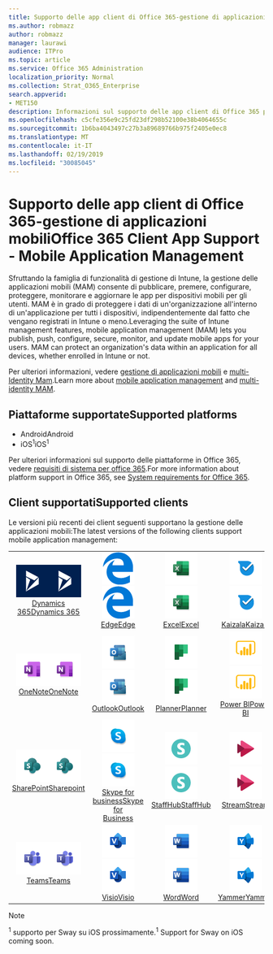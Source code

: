 ```yaml
---
title: Supporto delle app client di Office 365-gestione di applicazioni mobili
ms.author: robmazz
author: robmazz
manager: laurawi
audience: ITPro
ms.topic: article
ms.service: Office 365 Administration
localization_priority: Normal
ms.collection: Strat_O365_Enterprise
search.appverid:
- MET150
description: Informazioni sul supporto delle app client di Office 365 per la gestione delle applicazioni mobili
ms.openlocfilehash: c5cfe356e9c25fd23df298b52100e38b4064655c
ms.sourcegitcommit: 1b6ba4043497c27b3a89689766b975f2405e0ec8
ms.translationtype: MT
ms.contentlocale: it-IT
ms.lasthandoff: 02/19/2019
ms.locfileid: "30085045"
---
```

# <a name="office-365-client-app-support---mobile-application-management"></a><span data-ttu-id="562dc-103">Supporto delle app client di Office 365-gestione di applicazioni mobili</span><span class="sxs-lookup"><span data-stu-id="562dc-103">Office 365 Client App Support - Mobile Application Management</span></span>

<span data-ttu-id="562dc-p101">Sfruttando la famiglia di funzionalità di gestione di Intune, la gestione delle applicazioni mobili (MAM) consente di pubblicare, premere, configurare, proteggere, monitorare e aggiornare le app per dispositivi mobili per gli utenti. MAM è in grado di proteggere i dati di un'organizzazione all'interno di un'applicazione per tutti i dispositivi, indipendentemente dal fatto che vengano registrati in Intune o meno.</span><span class="sxs-lookup"><span data-stu-id="562dc-p101">Leveraging the suite of Intune management features, mobile application management (MAM) lets you publish, push, configure, secure, monitor, and update mobile apps for your users. MAM can protect an organization's data within an application for all devices, whether enrolled in Intune or not.</span></span>

<span data-ttu-id="562dc-106">Per ulteriori informazioni, vedere [gestione di applicazioni mobili](https://docs.microsoft.com/intune/mam-faq) e [multi-Identity Mam](https://docs.microsoft.com/intune/app-protection-policy).</span><span class="sxs-lookup"><span data-stu-id="562dc-106">Learn more about [mobile application management](https://docs.microsoft.com/intune/mam-faq) and [multi-identity MAM](https://docs.microsoft.com/intune/app-protection-policy).</span></span>

## <a name="supported-platforms"></a><span data-ttu-id="562dc-107">Piattaforme supportate</span><span class="sxs-lookup"><span data-stu-id="562dc-107">Supported platforms</span></span>

 - <span data-ttu-id="562dc-108">Android</span><span class="sxs-lookup"><span data-stu-id="562dc-108">Android</span></span>
 - <span data-ttu-id="562dc-109">iOS<sup>1</sup></span><span class="sxs-lookup"><span data-stu-id="562dc-109">iOS<sup>1</sup></span></span>

<span data-ttu-id="562dc-110">Per ulteriori informazioni sul supporto delle piattaforme in Office 365, vedere [requisiti di sistema per office 365](https://products.office.com/office-system-requirements).</span><span class="sxs-lookup"><span data-stu-id="562dc-110">For more information about platform support in Office 365, see [System requirements for Office 365](https://products.office.com/office-system-requirements).</span></span>

## <a name="supported-clients"></a><span data-ttu-id="562dc-111">Client supportati</span><span class="sxs-lookup"><span data-stu-id="562dc-111">Supported clients</span></span>

<span data-ttu-id="562dc-112">Le versioni più recenti dei client seguenti supportano la gestione delle applicazioni mobili:</span><span class="sxs-lookup"><span data-stu-id="562dc-112">The latest versions of the following clients support mobile application management:</span></span>

| | | | | | |
|:---:|:---:|:---:|:---:|:---:|:---:|
| <span data-ttu-id="562dc-113">![Icona Dynamics 365](media/o365-dynamics365-64x64.png)</span><span class="sxs-lookup"><span data-stu-id="562dc-113">![Dynamics 365 icon](media/o365-dynamics365-64x64.png)</span></span> <br> [<span data-ttu-id="562dc-114">Dynamics 365</span><span class="sxs-lookup"><span data-stu-id="562dc-114">Dynamics 365</span></span>](https://dynamics.microsoft.com) | <span data-ttu-id="562dc-115">![Icona del server perimetrale](media/o365-edge-64x64.png)</span><span class="sxs-lookup"><span data-stu-id="562dc-115">![Edge icon](media/o365-edge-64x64.png)</span></span> <br> [<span data-ttu-id="562dc-116">Edge</span><span class="sxs-lookup"><span data-stu-id="562dc-116">Edge</span></span>](https://www.microsoft.com/windows/microsoft-edge) | <span data-ttu-id="562dc-117">![Icona Excel](media/o365-excel-64x64.png)</span><span class="sxs-lookup"><span data-stu-id="562dc-117">![Excel icon](media/o365-excel-64x64.png)</span></span> <br> [<span data-ttu-id="562dc-118">Excel</span><span class="sxs-lookup"><span data-stu-id="562dc-118">Excel</span></span>](https://products.office.com/excel) | <span data-ttu-id="562dc-119">![Icona Kaizala](media/o365-kaizala-64x64.png)</span><span class="sxs-lookup"><span data-stu-id="562dc-119">![Kaizala icon](media/o365-kaizala-64x64.png)</span></span> <br> [<span data-ttu-id="562dc-120">Kaizala</span><span class="sxs-lookup"><span data-stu-id="562dc-120">Kaizala</span></span>](https://products.office.com/en/business/microsoft-kaizala) | <span data-ttu-id="562dc-121">![Icona di OneDrive for business](media/o365-OneDrive-64x64.png)</span><span class="sxs-lookup"><span data-stu-id="562dc-121">![OneDrive for Business icon](media/o365-OneDrive-64x64.png)</span></span> <br> [<span data-ttu-id="562dc-122">OneDrive</span><span class="sxs-lookup"><span data-stu-id="562dc-122">OneDrive</span></span>](https://products.office.com/onedrive-for-business/online-cloud-storage)
| <span data-ttu-id="562dc-123">![Icona di OneNote](media/o365-OneNote-64x64.png)</span><span class="sxs-lookup"><span data-stu-id="562dc-123">![OneNote icon](media/o365-OneNote-64x64.png)</span></span> <br> [<span data-ttu-id="562dc-124">OneNote</span><span class="sxs-lookup"><span data-stu-id="562dc-124">OneNote</span></span>](https://products.office.com/onenote) | <span data-ttu-id="562dc-125">![Icona di Outlook](media/o365-outlook-64x64.png)</span><span class="sxs-lookup"><span data-stu-id="562dc-125">![Outlook icon](media/o365-outlook-64x64.png)</span></span> <br> [<span data-ttu-id="562dc-126">Outlook</span><span class="sxs-lookup"><span data-stu-id="562dc-126">Outlook</span></span>](https://products.office.com/outlook) | <span data-ttu-id="562dc-127">![Icona Planner](media/o365-planner-64x64.png)</span><span class="sxs-lookup"><span data-stu-id="562dc-127">![Planner icon](media/o365-planner-64x64.png)</span></span> <br> [<span data-ttu-id="562dc-128">Planner</span><span class="sxs-lookup"><span data-stu-id="562dc-128">Planner</span></span>](https://products.office.com/business/task-management-software) | <span data-ttu-id="562dc-129">![Icona PowerBI](media/o365-powerbi-64x64.png)</span><span class="sxs-lookup"><span data-stu-id="562dc-129">![PowerBI icon](media/o365-powerbi-64x64.png)</span></span> <br> [<span data-ttu-id="562dc-130">Power BI</span><span class="sxs-lookup"><span data-stu-id="562dc-130">Power BI</span></span>](https://powerbi.microsoft.com) | <span data-ttu-id="562dc-131">![Icona PowerPoint](media/o365-powerpoint-64x64.png)</span><span class="sxs-lookup"><span data-stu-id="562dc-131">![PowerPoint icon](media/o365-powerpoint-64x64.png)</span></span> <br> [<span data-ttu-id="562dc-132">PowerPoint</span><span class="sxs-lookup"><span data-stu-id="562dc-132">PowerPoint</span></span>](https://products.office.com/powerpoint) |
| <span data-ttu-id="562dc-133">![Icona di SharePoint](media/o365-sharepoint-64x64.png)</span><span class="sxs-lookup"><span data-stu-id="562dc-133">![SharePoint icon](media/o365-sharepoint-64x64.png)</span></span> <br> [<span data-ttu-id="562dc-134">SharePoint</span><span class="sxs-lookup"><span data-stu-id="562dc-134">Sharepoint</span></span>](https://products.office.com/sharepoint) | <span data-ttu-id="562dc-135">![Icona di Skype for business](media/o365-skypeforbusiness-64x64.png)</span><span class="sxs-lookup"><span data-stu-id="562dc-135">![Skype for Business icon](media/o365-skypeforbusiness-64x64.png)</span></span> <br> [<span data-ttu-id="562dc-136">Skype for <br> business</span><span class="sxs-lookup"><span data-stu-id="562dc-136">Skype for <br> Business</span></span>](https://www.skype.com/business/) | <span data-ttu-id="562dc-137">![Icona StaffHub](media/o365-staffhub-64x64.png)</span><span class="sxs-lookup"><span data-stu-id="562dc-137">![StaffHub icon](media/o365-staffhub-64x64.png)</span></span> <br> [<span data-ttu-id="562dc-138">StaffHub</span><span class="sxs-lookup"><span data-stu-id="562dc-138">StaffHub</span></span>](https://products.office.com/microsoft-staffhub/staff-scheduling-software) | <span data-ttu-id="562dc-139">![Icona flusso](media/o365-stream-64x64.png)</span><span class="sxs-lookup"><span data-stu-id="562dc-139">![Stream icon](media/o365-stream-64x64.png)</span></span> <br> [<span data-ttu-id="562dc-140">Stream</span><span class="sxs-lookup"><span data-stu-id="562dc-140">Stream</span></span>](https://stream.microsoft.com) | <span data-ttu-id="562dc-141">![Icona ondeggiamento](media/o365-sway-64x64.png)</span><span class="sxs-lookup"><span data-stu-id="562dc-141">![Sway icon](media/o365-sway-64x64.png)</span></span> <br> [<span data-ttu-id="562dc-142">Ondeggiamento<sup>1</sup></span><span class="sxs-lookup"><span data-stu-id="562dc-142">Sway<sup>1</sup></span></span>](https://sway.com)
| <span data-ttu-id="562dc-143">![Icona Teams](media/o365-teams-64x64.png)</span><span class="sxs-lookup"><span data-stu-id="562dc-143">![Teams icon](media/o365-teams-64x64.png)</span></span> <br> [<span data-ttu-id="562dc-144">Teams</span><span class="sxs-lookup"><span data-stu-id="562dc-144">Teams</span></span>](https://products.office.com/microsoft-teams/group-chat-software) | <span data-ttu-id="562dc-145">![Icona Visio](media/o365-visio-64x64.png)</span><span class="sxs-lookup"><span data-stu-id="562dc-145">![Visio icon](media/o365-visio-64x64.png)</span></span> <br> [<span data-ttu-id="562dc-146">Visio</span><span class="sxs-lookup"><span data-stu-id="562dc-146">Visio</span></span>](https://products.office.com/visio/flowchart-software) | <span data-ttu-id="562dc-147">![Icona Word](media/o365-word-64x64.png)</span><span class="sxs-lookup"><span data-stu-id="562dc-147">![Word icon](media/o365-word-64x64.png)</span></span> <br> [<span data-ttu-id="562dc-148">Word</span><span class="sxs-lookup"><span data-stu-id="562dc-148">Word</span></span>](https://products.office.com/word) |<span data-ttu-id="562dc-149">![Icona Yammer](media/o365-yammer-64x64.png)</span><span class="sxs-lookup"><span data-stu-id="562dc-149">![Yammer icon](media/o365-yammer-64x64.png)</span></span> <br> [<span data-ttu-id="562dc-150">Yammer</span><span class="sxs-lookup"><span data-stu-id="562dc-150">Yammer</span></span>](https://products.office.com/yammer/yammer-overview)

> [!NOTE]
> <span data-ttu-id="562dc-151"><sup>1</sup> supporto per Sway su iOS prossimamente.</span><span class="sxs-lookup"><span data-stu-id="562dc-151"><sup>1</sup> Support for Sway on iOS coming soon.</span></span>
